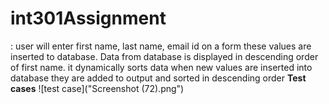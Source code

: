 # int301Assignment
:  user will enter first name, last name, email id on a form these values are inserted to database. Data from database is displayed in descending order of first name. it dynamically sorts data when new values are inserted into database they are added to output and sorted in descending order
**Test cases**
![test case]("Screenshot (72).png")
